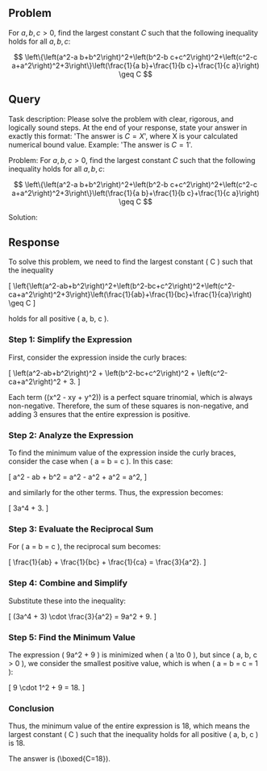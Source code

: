 ## Problem

For $a, b, c > 0$, find the largest constant $C$ such that the following inequality holds for all $a, b, c$:

$$
\left\{\left(a^2-a b+b^2\right)^2+\left(b^2-b c+c^2\right)^2+\left(c^2-c a+a^2\right)^2+3\right\}\left(\frac{1}{a b}+\frac{1}{b c}+\frac{1}{c a}\right) \geq C
$$

## Query

Task description: Please solve the problem with clear, rigorous, and logically sound steps. At the end of your response, state your answer in exactly this format: 'The answer is $C=X$', where X is your calculated numerical bound value. Example: 'The answer is $C=1$'.

Problem: For $a, b, c > 0$, find the largest constant $C$ such that the following inequality holds for all $a, b, c$:

$$
\left\{\left(a^2-a b+b^2\right)^2+\left(b^2-b c+c^2\right)^2+\left(c^2-c a+a^2\right)^2+3\right\}\left(\frac{1}{a b}+\frac{1}{b c}+\frac{1}{c a}\right) \geq C
$$

Solution:

## Response

To solve this problem, we need to find the largest constant \( C \) such that the inequality

\[
\left\{\left(a^2-ab+b^2\right)^2+\left(b^2-bc+c^2\right)^2+\left(c^2-ca+a^2\right)^2+3\right\}\left(\frac{1}{ab}+\frac{1}{bc}+\frac{1}{ca}\right) \geq C
\]

holds for all positive \( a, b, c \).

### Step 1: Simplify the Expression

First, consider the expression inside the curly braces:

\[
\left(a^2-ab+b^2\right)^2 + \left(b^2-bc+c^2\right)^2 + \left(c^2-ca+a^2\right)^2 + 3.
\]

Each term \((x^2 - xy + y^2)\) is a perfect square trinomial, which is always non-negative. Therefore, the sum of these squares is non-negative, and adding 3 ensures that the entire expression is positive.

### Step 2: Analyze the Expression

To find the minimum value of the expression inside the curly braces, consider the case when \( a = b = c \). In this case:

\[
a^2 - ab + b^2 = a^2 - a^2 + a^2 = a^2,
\]

and similarly for the other terms. Thus, the expression becomes:

\[
3a^4 + 3.
\]

### Step 3: Evaluate the Reciprocal Sum

For \( a = b = c \), the reciprocal sum becomes:

\[
\frac{1}{ab} + \frac{1}{bc} + \frac{1}{ca} = \frac{3}{a^2}.
\]

### Step 4: Combine and Simplify

Substitute these into the inequality:

\[
(3a^4 + 3) \cdot \frac{3}{a^2} = 9a^2 + 9.
\]

### Step 5: Find the Minimum Value

The expression \( 9a^2 + 9 \) is minimized when \( a \to 0 \), but since \( a, b, c > 0 \), we consider the smallest positive value, which is when \( a = b = c = 1 \):

\[
9 \cdot 1^2 + 9 = 18.
\]

### Conclusion

Thus, the minimum value of the entire expression is 18, which means the largest constant \( C \) such that the inequality holds for all positive \( a, b, c \) is 18.

The answer is \(\boxed{C=18}\).